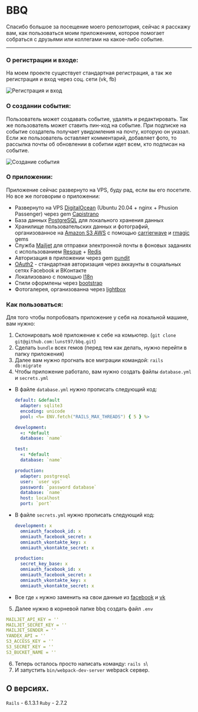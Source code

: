 # BBQ
Спасибо большое за посещение моего репозитория, сейчас я расскажу вам, как пользоваться моим приложением, которое помогает собраться с друзьями или коллегами на какое-либо событие.
____

### О регистрации и входе:
На моем проекте существует стандартная регистрация, а так же регистрация и вход через соц. сети (vk, fb)

![Регистрация и вход](https://user-images.githubusercontent.com/44715875/124612827-51d21c00-de7b-11eb-948b-9d85a83b37b8.gif)

### О создании события:
Пользователь может создавать событие, удалять и редактировать. Так же пользователь может ставить пин-код на событие. При подписке на событие создатель получает увидомления на почту, которую он указал. Если же пользователь оставляет комментарий, добавляет фото, то рассылка почты об обновлении в собитии идет всем, кто подписан на событие.

![Создание события](https://user-images.githubusercontent.com/44715875/124612701-37983e00-de7b-11eb-960b-c4286add833b.gif)

### О приложении:
Приложение сейчас развернуто на VPS, буду рад, если вы его посетите. Но все же поговорим о приложении:

- Развернуто на VPS [DigitalOcean](https://www.digitalocean.com/) (Ubuntu 20.04 + nginx + Phusion Passenger) через gem [Capistrano](https://github.com/capistrano/capistrano)
- База данных [PostgreSQL](https://www.postgresql.org/) для локального хранения данных
- Хранилище пользовательских данных и фотографий, организованное на [Amazon S3 AWS](https://aws.amazon.com/ru/s3/) c помощью [carrierwave](https://github.com/carrierwaveuploader/carrierwave) и [rmagic](https://github.com/rmagick/rmagick) gems
- Служба [Mailjet](https://www.mailjet.com/) для отправки электронной почты в фоновых заданиях с использованием [Resque](https://github.com/resque/resque) + [Redis](https://redis.io/)
- Авторизация в приложении через gem [pundit](https://github.com/varvet/pundit)
- [OAuth2](https://oauth.net/2/) - стандартная авторизация через аккаунты в социальных сетях Facebook и ВКонтакте
- Локализовано с помощью [I18n](http://rusrails.ru/rails-internationalization-i18n-api)
- Стили оформлены через [bootstrap](https://getbootstrap.com/)
- Фотогалерея, организованна через [lightbox](http://ashleydw.github.io/lightbox/)

### Как пользоваться:
Для того чтобы попробовать приложение у себя на локальной машине, вам нужно:
1. Склонировать моё приложение к себе на комьютер. (`git clone git@github.com:lunst97/bbq.git`)
2. Сделать `bundle` всех гемов (перед тем как делать, нужно перейти в папку приложения) 
3. Далее вам нужно прогнать все миграции командой: `rails db:migrate`
4. Чтобы приложение работало, вам нужно создать файлы `database.yml` и `secrets.yml`
- В файле `database.yml` нужно прописать следующий код:
  
  ```yml
  default: &default
    adapter: sqlite3
    encoding: unicode
    pool: <%= ENV.fetch("RAILS_MAX_THREADS") { 5 } %>

  development:
    «: *default
    database: `name`
  
  test:
    «: *default
    database: `name`

  production:
    adapter: postgresql
    user: `user vps`
    password: `password database`
    database: `name`
    host: localhost
    port: `port`
  ```
- В файле `secrets.yml` нужно прописать следующий код:
  ```yml
  development: x
    omniauth_facebook_id: x
    omniauth_facebook_secret: x
    omniauth_vkontakte_key: x
    omniauth_vkontakte_secret: x

  production:
    secret_key_base: x
    omniauth_facebook_id: x
    omniauth_facebook_secret: x
    omniauth_vkontakte_key: x
    omniauth_vkontakte_secret: x
  ```
- Все где `x` нужно заменить на свои данные из [facebook](https://developers.facebook.com/) и [vk](https://vk.com/dev)

5. Далее нужно в корневой папке bbq создать файл `.env`
  ```yml
  MAILJET_API_KEY = ''
  MAILJET_SECRET_KEY = ''
  MAILJET_SENDER = ''
  YANDEX_API = ''
  S3_ACCESS_KEY = ''
  S3_SECRET_KEY = ''
  S3_BUCKET_NAME = ''
  ```
6. Теперь осталось просто написать команду: `rails s`\
7. И запустить `bin/webpack-dev-server` webpack сервер.

## О версиях.
`Rails` - 6.1.3.1
`Ruby` - 2.7.2

